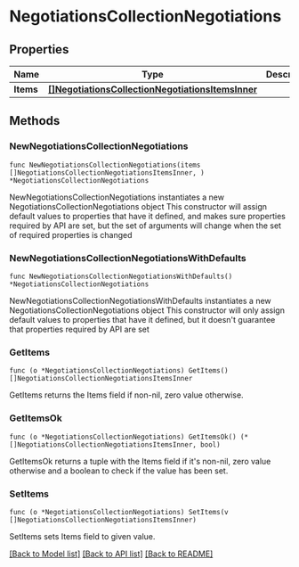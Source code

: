 # NegotiationsCollectionNegotiations

## Properties

Name | Type | Description | Notes
------------ | ------------- | ------------- | -------------
**Items** | [**[]NegotiationsCollectionNegotiationsItemsInner**](NegotiationsCollectionNegotiationsItemsInner.md) |  | 

## Methods

### NewNegotiationsCollectionNegotiations

`func NewNegotiationsCollectionNegotiations(items []NegotiationsCollectionNegotiationsItemsInner, ) *NegotiationsCollectionNegotiations`

NewNegotiationsCollectionNegotiations instantiates a new NegotiationsCollectionNegotiations object
This constructor will assign default values to properties that have it defined,
and makes sure properties required by API are set, but the set of arguments
will change when the set of required properties is changed

### NewNegotiationsCollectionNegotiationsWithDefaults

`func NewNegotiationsCollectionNegotiationsWithDefaults() *NegotiationsCollectionNegotiations`

NewNegotiationsCollectionNegotiationsWithDefaults instantiates a new NegotiationsCollectionNegotiations object
This constructor will only assign default values to properties that have it defined,
but it doesn't guarantee that properties required by API are set

### GetItems

`func (o *NegotiationsCollectionNegotiations) GetItems() []NegotiationsCollectionNegotiationsItemsInner`

GetItems returns the Items field if non-nil, zero value otherwise.

### GetItemsOk

`func (o *NegotiationsCollectionNegotiations) GetItemsOk() (*[]NegotiationsCollectionNegotiationsItemsInner, bool)`

GetItemsOk returns a tuple with the Items field if it's non-nil, zero value otherwise
and a boolean to check if the value has been set.

### SetItems

`func (o *NegotiationsCollectionNegotiations) SetItems(v []NegotiationsCollectionNegotiationsItemsInner)`

SetItems sets Items field to given value.



[[Back to Model list]](../README.md#documentation-for-models) [[Back to API list]](../README.md#documentation-for-api-endpoints) [[Back to README]](../README.md)


